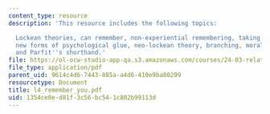 ```yaml
---
content_type: resource
description: 'This resource includes the following topics:

  Lockean theories, can remember, non-experiential remembering, taking the ancestral,
  new forms of psychological glue, neo-lockean theory, branching, moral of branching,
  and Parfit''s shorthand.'
file: https://ol-ocw-studio-app-qa.s3.amazonaws.com/courses/24-03-relativism-reason-and-reality-spring-2005/1354ce0ed81f3c56bc541c802b99113d_l4_remember_you.pdf
file_type: application/pdf
parent_uid: 9614c4d6-7443-885a-a4d6-410e9ba80299
resourcetype: Document
title: l4_remember_you.pdf
uid: 1354ce0e-d81f-3c56-bc54-1c802b99113d
---
```

